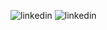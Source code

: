 ![linkedin](https://img.shields.io/badge/LinkedIn-0e76a8?style=for-the-badge&logo=LinkedIn&logoColor=White)
![linkedin](https://img.shields.io/badge/Linkedin-0e76a8?style=for-the-badge&logo=Linkedin&logoColor=white)
